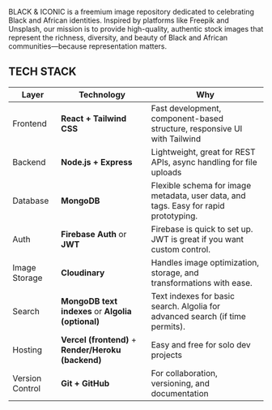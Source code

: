 BLACK & ICONIC is a freemium image repository dedicated to celebrating Black and African identities. 
Inspired by platforms like Freepik and Unsplash, our mission is to provide high-quality, authentic stock images 
that represent the richness, diversity, and beauty of Black and African communities—because representation matters.

TECH STACK
----------------------
| Layer           | Technology                                          | Why                                                                                  |
| --------------- | --------------------------------------------------- | ------------------------------------------------------------------------------------ |
| Frontend        | **React + Tailwind CSS**                            | Fast development, component-based structure, responsive UI with Tailwind             |
| Backend         | **Node.js + Express**                               | Lightweight, great for REST APIs, async handling for file uploads                    |
| Database        | **MongoDB**                                         | Flexible schema for image metadata, user data, and tags. Easy for rapid prototyping. |
| Auth            | **Firebase Auth** or **JWT**                        | Firebase is quick to set up. JWT is great if you want custom control.                |
| Image Storage   | **Cloudinary**                                      | Handles image optimization, storage, and transformations with ease.                  |
| Search          | **MongoDB text indexes** or **Algolia (optional)**  | Text indexes for basic search. Algolia for advanced search (if time permits).        |
| Hosting         | **Vercel (frontend)** + **Render/Heroku (backend)** | Easy and free for solo dev projects                                                  |
| Version Control | **Git + GitHub**                                    | For collaboration, versioning, and documentation                                     |

